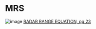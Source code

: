 # MRS
![image](https://github.com/Praskand/MRS/assets/95966972/c42202d0-ff6a-4434-9d4b-68da0e7ff7d1)
[RADAR RANGE EQUATION, pg 23](https://its.ntia.gov/media/31135/ShowmanRadarFundamentalsISART2011.pdf)

